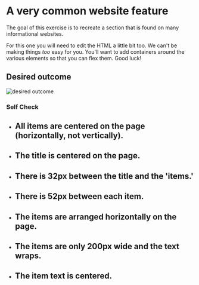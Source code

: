 # A very common website feature

The goal of this exercise is to recreate a section that is found on many informational websites.

For this one you will need to edit the HTML a little bit too. We can't be making things _too_ easy for you. You'll want to add containers around the various elements so that you can flex them. Good luck!

## Desired outcome

![desired outcome](./desired-outcome.png)

### Self Check

- ## All items are centered on the page (horizontally, not vertically).
- ## The title is centered on the page.
- ## There is 32px between the title and the 'items.'
- ## There is 52px between each item.
- ## The items are arranged horizontally on the page.
- ## The items are only 200px wide and the text wraps.
- ## The item text is centered.
